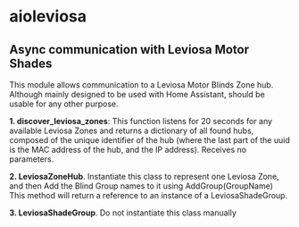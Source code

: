 # aioleviosa
 ## Async communication with Leviosa Motor Shades

 This module allows communication to a Leviosa Motor Blinds Zone hub. Although mainly designed to be used with Home Assistant, should be usable for any other purpose. 
 
 **1. discover_leviosa_zones**: This function listens for 20 seconds for any available Leviosa Zones and returns a dictionary of all found hubs, composed of the unique identifier of the hub (where the last part of the uuid is the MAC address of the hub, and the IP address). Receives no parameters.

 **2. LeviosaZoneHub**. Instantiate this class to represent one Leviosa Zone, and then Add the Blind Group names to it using AddGroup(GroupName) This method will return a reference to an instance of a LeviosaShadeGroup. 
 
 **3. LeviosaShadeGroup**. Do not instantiate this class manually
